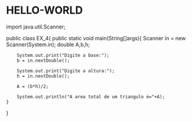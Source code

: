 # HELLO-WORLD

import java.util.Scanner;

public class EX_4{
    public static void main(String[]args){
        Scanner in = new Scanner(System.in);
        double A,b,h;

        System.out.print("Digite a base:");
        b = in.nextDouble();

        System.out.print("Digite a altura:");
        h = in.nextDouble();

        A = (b*h)/2;

        System.out.println("A area total de um triangulo é="+A);
    }
}
